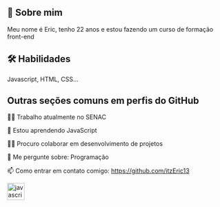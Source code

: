 
## 🚀 Sobre mim
Meu nome é Eric, tenho 22 anos e estou fazendo um curso de formação front-end



## 🛠 Habilidades
Javascript, HTML, CSS...


## Outras seções comuns em perfis do GitHub
👩‍💻 Trabalho atualmente no SENAC

🧠 Estou aprendendo JavaScript

👯‍♀️ Procuro colaborar em desenvolvimento de projetos

💬 Me pergunte sobre: Programação

📫 Como entrar em contato comigo: https://github.com/itzEric13

<div align="left">
  <img src="https://cdn.jsdelivr.net/gh/devicons/devicon/icons/javascript/javascript-original.svg" height="40" alt="javascript logo"  />
  <img width="12" />
</div>
